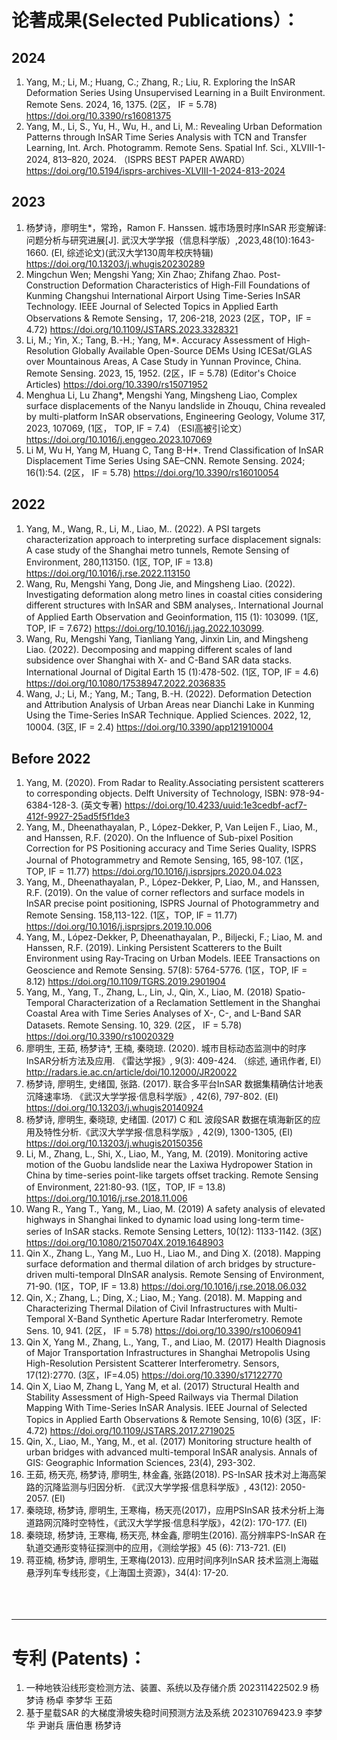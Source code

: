 # 论著成果(Selected Publications）： #
## 2024 ##
1.	Yang, M.; Li, M.; Huang, C.; Zhang, R.; Liu, R. Exploring the InSAR Deformation Series Using Unsupervised Learning in a Built Environment. Remote Sens. 2024, 16, 1375. (2区， IF = 5.78)
https://doi.org/10.3390/rs16081375
2.	Yang, M., Li, S., Yu, H., Wu, H., and Li, M.: Revealing Urban Deformation Patterns through InSAR Time Series Analysis with TCN and Transfer Learning, Int. Arch. Photogramm. Remote Sens. Spatial Inf. Sci., XLVIII-1-2024, 813–820, 2024. （ISPRS BEST PAPER AWARD）
https://doi.org/10.5194/isprs-archives-XLVIII-1-2024-813-2024

## 2023 ##
1.	杨梦诗，廖明生*，常玲，Ramon F. Hanssen. 城市场景时序InSAR 形变解译: 问题分析与研究进展[J]. 武汉大学学报（信息科学版）,2023,48(10):1643-1660. (EI, 综述论文)(武汉大学130周年校庆特辑)
       https://doi.org/10.13203/j.whugis20230289 
2.	Mingchun Wen; Mengshi Yang; Xin Zhao; Zhifang Zhao. Post-Construction Deformation Characteristics of High-Fill Foundations of Kunming Changshui International Airport Using Time-Series InSAR Technology. IEEE Journal of Selected Topics in Applied Earth Observations & Remote Sensing，17, 206-218, 2023 (2区，TOP，IF = 4.72) 
https://doi.org/10.1109/JSTARS.2023.3328321
3.	Li, M.; Yin, X.; Tang, B.-H.; Yang, M*. Accuracy Assessment of High-Resolution Globally Available Open-Source DEMs Using ICESat/GLAS over Mountainous Areas, A Case Study in Yunnan Province, China. Remote Sensing. 2023, 15, 1952. (2区，IF = 5.78)    (Editor's Choice Articles) https://doi.org/10.3390/rs15071952  
4.	Menghua Li, Lu Zhang*, Mengshi Yang, Mingsheng Liao, Complex surface displacements of the Nanyu landslide in Zhouqu, China revealed by multi-platform InSAR observations, Engineering Geology, Volume 317, 2023, 107069, (1区， TOP, IF = 7.4) （ESI高被引论文）
 https://doi.org/10.1016/j.enggeo.2023.107069
5.	Li M, Wu H, Yang M, Huang C, Tang B-H*. Trend Classification of InSAR Displacement Time Series Using SAE–CNN. Remote Sensing. 2024; 16(1):54. (2区， IF = 5.78)
https://doi.org/10.3390/rs16010054 

## 2022 ##
1.	Yang, M., Wang, R., Li, M., Liao, M.. (2022). A PSI targets characterization approach to interpreting surface displacement signals: A case study of the Shanghai metro tunnels, Remote Sensing of Environment, 280,113150. (1区, TOP, IF =  13.8) 
https://doi.org/10.1016/j.rse.2022.113150 
2.	Wang, Ru, Mengshi Yang, Dong Jie, and Mingsheng Liao. (2022). Investigating deformation along metro lines in coastal cities considering different structures with InSAR and SBM analyses,.  International Journal of Applied Earth Observation and Geoinformation, 115 (1): 103099. (1区, TOP, IF = 7.672)
https://doi.org/10.1016/j.jag.2022.103099.
3.	Wang, Ru, Mengshi Yang, Tianliang Yang, Jinxin Lin, and Mingsheng Liao. (2022). Decomposing and mapping different scales of land subsidence over Shanghai with X- and C-Band SAR data stacks.  International Journal of Digital Earth 15 (1):478-502. (1区, TOP, IF = 4.6)
https://doi.org/10.1080/17538947.2022.2036835  
4.	Wang, J.; Li, M.; Yang, M.; Tang, B.-H. (2022). Deformation Detection and Attribution Analysis of Urban Areas near Dianchi Lake in Kunming Using the Time-Series InSAR Technique. Applied Sciences. 2022, 12, 10004.  (3区, IF =  2.4)
https://doi.org/10.3390/app121910004 
       
## Before 2022 ##
1.	Yang, M. (2020). From Radar to Reality.Associating persistent scatterers to corresponding objects. Delft University of Technology, ISBN: 978-94-6384-128-3. (英文专著)
   https://doi.org/10.4233/uuid:1e3cedbf-acf7-412f-9927-25ad5f5f1de3
2.	Yang, M., Dheenathayalan, P., López-Dekker, P, Van Leijen F., Liao, M., and Hanssen, R.F. (2020). On the Influence of Sub-pixel Position Correction for PS Positioning accuracy and Time Series Quality, ISPRS Journal of Photogrammetry and Remote Sensing, 165, 98-107. (1区，TOP, IF = 11.77)  https://doi.org/10.1016/j.isprsjprs.2020.04.023
3.	Yang, M., Dheenathayalan, P., López-Dekker, P, Liao, M., and Hanssen, R.F. (2019).  On the value of corner reflectors and surface models in InSAR precise point positioning, ISPRS Journal of Photogrammetry and Remote Sensing. 158,113-122. (1区，TOP, IF = 11.77)
  https://doi.org/10.1016/j.isprsjprs.2019.10.006
4.	Yang, M., López-Dekker, P, Dheenathayalan, P., Biljecki, F.; Liao, M. and Hanssen, R.F. (2019). Linking Persistent Scatterers to the Built Environment using Ray-Tracing on Urban Models. IEEE Transactions on Geoscience and Remote Sensing. 57(8): 5764-5776. (1区，TOP, IF = 8.12)
  https://doi.org/10.1109/TGRS.2019.2901904 
5.	Yang, M., Yang, T., Zhang, L., Lin, J., Qin, X., Liao, M. (2018) Spatio-Temporal Characterization of a Reclamation Settlement in the Shanghai Coastal Area with Time Series Analyses of X-, C-, and L-Band SAR Datasets. Remote Sensing. 10, 329. (2区， IF = 5.78) 
   https://doi.org/10.3390/rs10020329 
6.	廖明生, 王茹, 杨梦诗*,  王楠,  秦晓琼. (2020). 城市目标动态监测中的时序InSAR分析方法及应用. 《雷达学报》, 9(3): 409-424. （综述, 通讯作者, EI）
 http://radars.ie.ac.cn/article/doi/10.12000/JR20022 
7.	杨梦诗, 廖明生, 史绪国, 张路. (2017). 联合多平台InSAR 数据集精确估计地表沉降速率场. 《武汉大学学报·信息科学版》, 42(6), 797-802. (EI)
  https://doi.org/10.13203/j.whugis20140924 
8.	杨梦诗, 廖明生, 秦晓琼, 史绪国. (2017) C 和L 波段SAR 数据在填海新区的应用及特性分析.《武汉大学学报·信息科学版》, 42(9), 1300-1305, (EI)
   https://doi.org/10.13203/j.whugis20150356     
9.	Li, M., Zhang, L., Shi, X., Liao, M., Yang, M. (2019). Monitoring active motion of the Guobu landslide near the Laxiwa Hydropower Station in China by time-series point-like targets offset tracking. Remote Sensing of Environment, 221:80-93. (1区，TOP, IF = 13.8)
  https://doi.org/10.1016/j.rse.2018.11.006 
10.	Wang R., Yang T., Yang, M., Liao, M. (2019) A safety analysis of elevated highways in Shanghai linked to dynamic load using long-term time-series of InSAR stacks. Remote Sensing Letters, 10(12): 1133-1142. (3区)
   https://doi.org/10.1080/2150704X.2019.1648903 
11.	Qin X., Zhang L., Yang M., Luo H., Liao M., and Ding X. (2018). Mapping surface deformation and thermal dilation of arch bridges by structure-driven multi-temporal DInSAR analysis. Remote Sensing of Environment, 71-90. (1区，TOP, IF = 13.8)
   https://doi.org/10.1016/j.rse.2018.06.032
12.	Qin, X.; Zhang, L.; Ding, X.; Liao, M.; Yang. (2018). M. Mapping and Characterizing Thermal Dilation of Civil Infrastructures with Multi-Temporal X-Band Synthetic Aperture Radar Interferometry. Remote Sens.  10, 941. (2区， IF = 5.78)
https://doi.org/10.3390/rs10060941 
13.	Qin X, Yang M., Zhang, L., Yang, T., and Liao, M. (2017) Health Diagnosis of Major Transportation Infrastructures in Shanghai Metropolis Using High-Resolution Persistent Scatterer Interferometry. Sensors, 17(12):2770. (3区，IF=4.05) 
   https://doi.org/10.3390/s17122770   
14.	Qin X, Liao M, Zhang L, Yang M, et al. (2017) Structural Health and Stability Assessment of High-Speed Railways via Thermal Dilation Mapping With Time-Series InSAR Analysis. IEEE Journal of Selected Topics in Applied Earth Observations & Remote Sensing, 10(6) (3区，IF: 4.72) 
  https://doi.org/10.1109/JSTARS.2017.2719025 
15.	Qin, X., Liao, M., Yang, M., et al. (2017) Monitoring structure health of urban bridges with advanced multi-temporal InSAR analysis. Annals of GIS: Geographic Information Sciences, 23(4), 293-302.
16.	王茹, 杨天亮, 杨梦诗, 廖明⽣, 林⾦鑫, 张路(2018). PS-InSAR 技术对上海⾼架路的沉降监测与归因分析. 《武汉⼤学学报·信息科学版》, 43(12): 2050-2057. (EI)
17.	秦晓琼, 杨梦诗, 廖明⽣, 王寒梅，杨天亮(2017)，应⽤PSInSAR 技术分析上海道路⽹沉降时空特性，《武汉⼤学学报·信息科学版》，42(2): 170-177. (EI)
18.	秦晓琼, 杨梦诗, 王寒梅, 杨天亮, 林⾦鑫, 廖明⽣(2016). ⾼分辨率PS-InSAR 在轨道交通形变特征探测中的应用，《测绘学报》45 (6): 713-721. (EI)
19.	蒋亚楠, 杨梦诗, 廖明⽣, 王寒梅(2013). 应⽤时间序列InSAR 技术监测上海磁悬浮列车专线形变，《上海国⼟资源》，34(4): 17-20. <br><br><br><br>
--------------
# 专利 (Patents)： #
1. 一种地铁沿线形变检测方法、装置、系统以及存储介质 202311422502.9 杨梦诗 杨卓 李梦华 王茹
2. 基于星载SAR 的大梯度滑坡失稳时间预测方法及系统 202310769423.9 李梦华 尹谢兵 唐伯惠 杨梦诗
